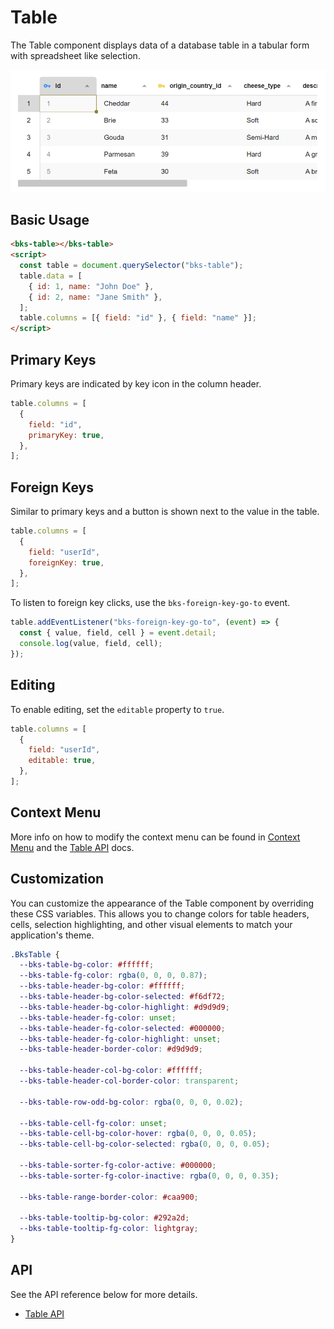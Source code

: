 # Table

The Table component displays data of a database table in a tabular form with
spreadsheet like selection.

![Table](./assets/images/table.png)

## Basic Usage

```html
<bks-table></bks-table>
<script>
  const table = document.querySelector("bks-table");
  table.data = [
    { id: 1, name: "John Doe" },
    { id: 2, name: "Jane Smith" },
  ];
  table.columns = [{ field: "id" }, { field: "name" }];
</script>
```

## Primary Keys

Primary keys are indicated by key icon in the column header.

```js
table.columns = [
  {
    field: "id",
    primaryKey: true,
  },
];
```

## Foreign Keys

Similar to primary keys and a button is shown next to the value in the table.

```js
table.columns = [
  {
    field: "userId",
    foreignKey: true,
  },
];
```

To listen to foreign key clicks, use the `bks-foreign-key-go-to` event.

```js
table.addEventListener("bks-foreign-key-go-to", (event) => {
  const { value, field, cell } = event.detail;
  console.log(value, field, cell);
});
```

## Editing

To enable editing, set the `editable` property to `true`.

```js
table.columns = [
  {
    field: "userId",
    editable: true,
  },
];
```

## Context Menu

More info on how to modify the context menu can be found in
[Context Menu][context-menu] and the [Table API][table-api] docs.

## Customization

You can customize the appearance of the Table component by overriding these CSS variables. This allows you to change colors for table headers, cells, selection highlighting, and other visual elements to match your application's theme.

```css
.BksTable {
  --bks-table-bg-color: #ffffff;
  --bks-table-fg-color: rgba(0, 0, 0, 0.87);
  --bks-table-header-bg-color: #ffffff;
  --bks-table-header-bg-color-selected: #f6df72;
  --bks-table-header-bg-color-highlight: #d9d9d9;
  --bks-table-header-fg-color: unset;
  --bks-table-header-fg-color-selected: #000000;
  --bks-table-header-fg-color-highlight: unset;
  --bks-table-header-border-color: #d9d9d9;

  --bks-table-header-col-bg-color: #ffffff;
  --bks-table-header-col-border-color: transparent;

  --bks-table-row-odd-bg-color: rgba(0, 0, 0, 0.02);

  --bks-table-cell-fg-color: unset;
  --bks-table-cell-bg-color-hover: rgba(0, 0, 0, 0.05);
  --bks-table-cell-bg-color-selected: rgba(0, 0, 0, 0.05);

  --bks-table-sorter-fg-color-active: #000000;
  --bks-table-sorter-fg-color-inactive: rgba(0, 0, 0, 0.35);

  --bks-table-range-border-color: #caa900;

  --bks-table-tooltip-bg-color: #292a2d;
  --bks-table-tooltip-fg-color: lightgray;
}
```
## API

See the API reference below for more details.

- [Table API][table-api]

[table-api]: ./api/table.md
[context-menu]: ./context-menu.md
